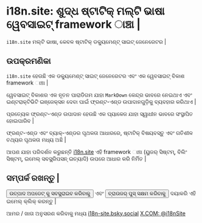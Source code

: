 # i18n.site: ଶୁଦ୍ଧ ଷ୍ଟାଟିକ୍ ମଲ୍ଟି ଭାଷା ୱେବସାଇଟ୍ framework ାଞ୍ଚା |

`i18n.site` ମଲ୍ଟି ଭାଷା, କେବଳ ଷ୍ଟାଟିକ୍ ଡକ୍ୟୁମେଣ୍ଟ୍ ସାଇଟ୍ ଜେନେରେଟର |

## ଉପକ୍ରମଣିକା

`i18n.site` ହେଉଛି ଏକ ଡକ୍ୟୁମେଣ୍ଟ୍ ସାଇଟ୍ ଜେନେରେଟର ଏବଂ ଏକ ୱେବସାଇଟ୍ ବିକାଶ framework ାଞ୍ଚା |

ୱେବସାଇଟ୍ ବିକାଶର ଏକ ନୂତନ ପାରାଡିଗମ ଯାହା `MarkDown` କେନ୍ଦ୍ର ଭାବରେ ନେଇଥାଏ ଏବଂ ଇଣ୍ଟରାକ୍ଟିଭିଟି ଇଞ୍ଜେକ୍ସନ ଦେବା ପାଇଁ ଫ୍ରଣ୍ଟ-ଏଣ୍ଡ ଉପାଦାନଗୁଡ଼ିକୁ ବ୍ୟବହାର କରିଥାଏ |

ପ୍ରତ୍ୟେକ ଫ୍ରଣ୍ଟ-ଏଣ୍ଡ ଉପାଦାନ ହେଉଛି ଏକ ପ୍ୟାକେଜ ଯାହା ସ୍ୱାଧୀନ ଭାବରେ ସଂସ୍ଥାପିତ ହୋଇପାରିବ |

ଫ୍ରଣ୍ଟ-ଏଣ୍ଡ ଏବଂ ବ୍ୟାକ୍-ଏଣ୍ଡର ପୃଥକତା ଆଧାରରେ, ଷ୍ଟାଟିକ୍ ବିଷୟବସ୍ତୁ ଏବଂ ଗତିଶୀଳ ତଥ୍ୟର ପୃଥକତା ମଧ୍ୟ ଅଛି |

ଆପଣ ଯାହା ପରିଦର୍ଶନ କରୁଛନ୍ତି [i18n.site](/) ଏହି framework ାଞ୍ଚା (ୟୁଜର୍ ସିଷ୍ଟମ୍, ବିଲିଂ ସିଷ୍ଟମ୍, ଇମେଲ୍ ସବସ୍କ୍ରିପସନ୍ ଇତ୍ୟାଦି) ଉପରେ ଆଧାର କରି ନିର୍ମିତ |

## ସମ୍ପର୍କ ରଖନ୍ତୁ |

<button onclick="mailsub()">ଉତ୍ପାଦ ଅପଡେଟ୍ କୁ ସବସ୍କ୍ରାଇବ କରିବାକୁ</button> ଏବଂ <button onclick="webpush()">ବ୍ରାଉଜର୍ ପୁସ୍ ସକ୍ଷମ କରିବାକୁ</button> ଦୟାକରି ଏହି ଇମେଲ୍ କ୍ଲିକ୍ କରନ୍ତୁ |

ଆମର / ଖାତା ଅନୁସରଣ କରିବାକୁ ମଧ୍ୟ [i18n-site.bsky.social](https://bsky.app/profile/i18n-site.bsky.social) [X.COM: @i18nSite](https://x.com/i18nSite)